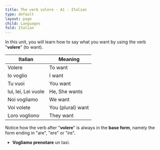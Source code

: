 ```yaml
---
title: The verb volere - A1 - Italian
type: default
layout: page
child: Languages
fold: Italian
---
```


In this unit, you will learn how to say what you want by using the verb
"**volere**" (to want).

| Italian | Meaning |
| ------- | ------- |
| Volere | To want |
| Io voglio | I want |
| Tu vuoi | You want |
| lui, lei, Lei vuole | He, She wants |
| Noi vogliamo | We want |
| Voi volete | You (plural) want |
| Loro vogliono | They want |

Notice how the verb after "**volere**" is always in the **base form**, namely
the form ending in "are", "ere" or "ire".

- **Vogliamo prenotare** un taxi.
